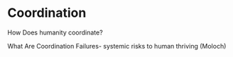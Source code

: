 # Coordination

&#x20;How Does humanity coordinate?

What Are Coordination Failures- systemic risks to human thriving (Moloch)&#x20;
